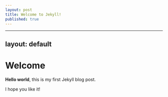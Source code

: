 ```yaml
---
layout: post
title: Welcome to Jekyll!
published: true
---
```


---
layout: default
---
# Welcome

**Hello world**, this is my first Jekyll blog post.

I hope you like it!
